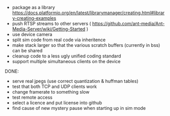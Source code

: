 * package as a library https://docs.platformio.org/en/latest/librarymanager/creating.html#library-creating-examples
* push RTSP streams to other servers ( https://github.com/ant-media/Ant-Media-Server/wiki/Getting-Started )
* use device camera
* split sim code from real code via inheritence
* make stack larger so that the various scratch buffers (currently in bss) can be shared
* cleanup code to a less ugly unified coding standard
* support multiple simultaneous clients on the device

DONE:
* serve real jpegs (use correct quantization & huffman tables)
* test that both TCP and UDP clients work
* change framerate to something slow
* test remote access
* select a licence and put license into github
* find cause of new mystery pause when starting up in sim mode
